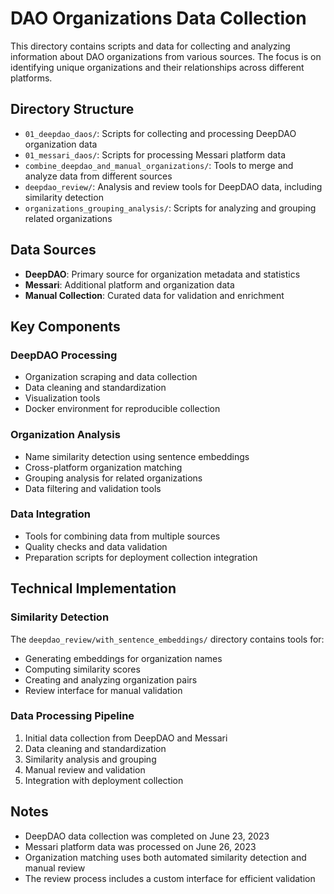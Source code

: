 # DAO Organizations Data Collection

This directory contains scripts and data for collecting and analyzing information about DAO organizations from various sources. The focus is on identifying unique organizations and their relationships across different platforms.

## Directory Structure

- `01_deepdao_daos/`: Scripts for collecting and processing DeepDAO organization data
- `01_messari_daos/`: Scripts for processing Messari platform data
- `combine_deepdao_and_manual_organizations/`: Tools to merge and analyze data from different sources
- `deepdao_review/`: Analysis and review tools for DeepDAO data, including similarity detection
- `organizations_grouping_analysis/`: Scripts for analyzing and grouping related organizations

## Data Sources

- **DeepDAO**: Primary source for organization metadata and statistics
- **Messari**: Additional platform and organization data
- **Manual Collection**: Curated data for validation and enrichment

## Key Components

### DeepDAO Processing
- Organization scraping and data collection
- Data cleaning and standardization
- Visualization tools
- Docker environment for reproducible collection

### Organization Analysis
- Name similarity detection using sentence embeddings
- Cross-platform organization matching
- Grouping analysis for related organizations
- Data filtering and validation tools

### Data Integration
- Tools for combining data from multiple sources
- Quality checks and data validation
- Preparation scripts for deployment collection integration

## Technical Implementation

### Similarity Detection
The `deepdao_review/with_sentence_embeddings/` directory contains tools for:
- Generating embeddings for organization names
- Computing similarity scores
- Creating and analyzing organization pairs
- Review interface for manual validation

### Data Processing Pipeline
1. Initial data collection from DeepDAO and Messari
2. Data cleaning and standardization
3. Similarity analysis and grouping
4. Manual review and validation
5. Integration with deployment collection

## Notes

- DeepDAO data collection was completed on June 23, 2023
- Messari platform data was processed on June 26, 2023
- Organization matching uses both automated similarity detection and manual review
- The review process includes a custom interface for efficient validation